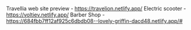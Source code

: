 Travellia web site preview - https://travelion.netlify.app/
Electric scooter - https://voltiev.netlify.app/
Barber Shop - https://684fbb7ff12af925c6dbdb08--lovely-griffin-dacd48.netlify.app/#
